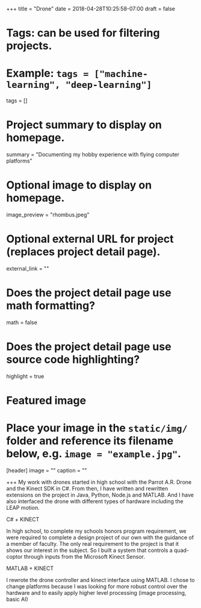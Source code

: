 +++
title = "Drone"
date = 2018-04-28T10:25:58-07:00
draft = false

# Tags: can be used for filtering projects.
# Example: `tags = ["machine-learning", "deep-learning"]`
tags = []

# Project summary to display on homepage.
summary = "Documenting my hobby experience with flying computer platforms"

# Optional image to display on homepage.
image_preview = "rhombus.jpeg"

# Optional external URL for project (replaces project detail page).
external_link = ""

# Does the project detail page use math formatting?
math = false

# Does the project detail page use source code highlighting?
highlight = true

# Featured image
# Place your image in the `static/img/` folder and reference its filename below, e.g. `image = "example.jpg"`.
[header]
image = ""
caption = ""

+++
My work with drones started in high school with the Parrot A.R. Drone and the Kinect SDK in C#. From then, I have written and rewritten extensions on the project in Java, Python, Node.js and MATLAB. And I have also interfaced the drone with different types of hardware including the LEAP motion.

C# + KINECT

In high school, to complete my schools honors program requirement, we were required to complete a design project of our own with the guidance of a member of faculty. The only real requirement to the project is that it shows our interest in the subject. So I built a system that controls a quad-coptor through inputs from the Microsoft Kinect Sensor.

MATLAB + KINECT

I rewrote the drone controller and kinect interface using MATLAB. I chose to change platforms because I was looking for more robust control over the hardware and to easily apply higher level processing (image processing, basic AI)

<!-- <script src="//gist.github.com/hege0110/fcc61ae7d793c4eba30218560ab17aba.js"></script> -->
<!-- <script src="https://gist.github.com/hege0110/fcc61ae7d793c4eba30218560ab17aba.js"></script> -->
